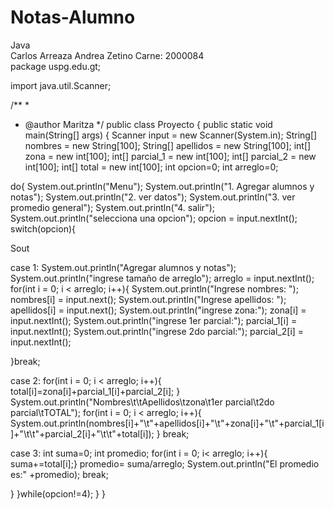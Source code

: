 # Notas-Alumno   
Java  
Carlos Arreaza    Andrea Zetino
Carne: 2000084   
package uspg.edu.gt;

import java.util.Scanner;

/**
 *
 * @author Maritza
 */
public class Proyecto {
 public static void main(String[] args) {
 Scanner input = new Scanner(System.in);
String[] nombres = new String[100];
String[] apellidos = new String[100];
int[] zona = new int[100];
int[] parcial_1 = new int[100];
int[] parcial_2 = new int[100];
int[] total = new int[100];
int opcion=0;
int arreglo=0;

do{
System.out.println("Menu");
System.out.println("1. Agregar alumnos y notas");
System.out.println("2. ver datos");
System.out.println("3. ver promedio general");
System.out.println("4. salir");
System.out.println("selecciona una opcion");
opcion = input.nextInt();
switch(opcion){

Sout 
    
case 1:
System.out.println("Agregar alumnos y notas");
System.out.println("ingrese tamaño de arreglo");
arreglo = input.nextInt();
for(int i = 0; i < arreglo; i++){
System.out.println("Ingrese nombres: ");
nombres[i] = input.next();
System.out.println("Ingrese apellidos: ");
apellidos[i] = input.next();
System.out.println("ingrese zona:");
zona[i] = input.nextInt();
System.out.println("ingrese 1er parcial:");
parcial_1[i] = input.nextInt();
System.out.println("ingrese 2do parcial:");
parcial_2[i] = input.nextInt();

}break;
    
    
case 2:
 for(int i = 0; i < arreglo; i++){
 total[i]=zona[i]+parcial_1[i]+parcial_2[i];
 }
 System.out.println("Nombres\t\tApellidos\tzona\t1er parcial\t2do parcial\tTOTAL");
 for(int i = 0; i < arreglo; i++){
System.out.println(nombres[i]+"\t"+apellidos[i]+"\t"+zona[i]+"\t"+parcial_1[i]+"\t\t"+parcial_2[i]+"\t\t"+total[i]);
 }
break;
    
    
case 3:
int suma=0;
int promedio;
for(int i = 0; i< arreglo; i++){
suma+=total[i];}
promedio= suma/arreglo;
System.out.println("El promedio es:" +promedio);
break;
    

}
 }while(opcion!=4);
 }
 }
